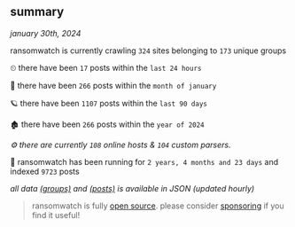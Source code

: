 
## summary
_january 30th, 2024_

ransomwatch is currently crawling `324` sites belonging to `173` unique groups

⏲ there have been `17` posts within the `last 24 hours`

🦈 there have been `266` posts within the `month of january`

🪐 there have been `1107` posts within the `last 90 days`

🏚 there have been `266` posts within the `year of 2024`

_⚙️ there are currently `108` online hosts & `104` custom parsers._

🦕 ransomwatch has been running for `2 years, 4 months and 23 days` and indexed `9723` posts

_all data  [(groups)](http://ransomwhat.telemetry.ltd/groups) and [(posts)](http://ransomwhat.telemetry.ltd/posts) is available in JSON (updated hourly)_

> ransomwatch is fully [open source](https://github.com/joshhighet/ransomwatch#ransomwatch--). please consider [sponsoring](https://github.com/sponsors/joshhighet) if you find it useful!
